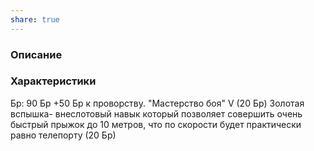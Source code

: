 ```yaml
---
share: true
---
```

### Описание

### Характеристики
Бр: 90 Бр
+50 Бр к проворству.
"Мастерство боя" V (20 Бр)
Золотая вспышка- внеслотовый навык который позволяет совершить очень быстрый прыжок до 10 метров, что по скорости будет практически равно телепорту (20 Бр)